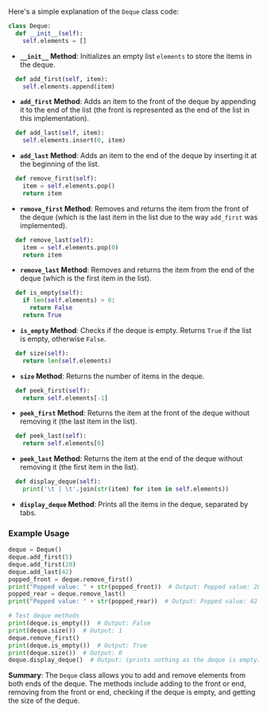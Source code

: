 Here's a simple explanation of the `Deque` class code:

```python
class Deque:
  def __init__(self):
    self.elements = []
```
- **`__init__` Method**: Initializes an empty list `elements` to store the items in the deque.

```python
  def add_first(self, item):
    self.elements.append(item)
```
- **`add_first` Method**: Adds an item to the front of the deque by appending it to the end of the list (the front is represented as the end of the list in this implementation).

```python
  def add_last(self, item):
    self.elements.insert(0, item)
```
- **`add_last` Method**: Adds an item to the end of the deque by inserting it at the beginning of the list.

```python
  def remove_first(self):
    item = self.elements.pop()
    return item
```
- **`remove_first` Method**: Removes and returns the item from the front of the deque (which is the last item in the list due to the way `add_first` was implemented).

```python
  def remove_last(self):
    item = self.elements.pop(0)
    return item
```
- **`remove_last` Method**: Removes and returns the item from the end of the deque (which is the first item in the list).

```python
  def is_empty(self):
    if len(self.elements) > 0:
      return False
    return True
```
- **`is_empty` Method**: Checks if the deque is empty. Returns `True` if the list is empty, otherwise `False`.

```python
  def size(self):
    return len(self.elements)
```
- **`size` Method**: Returns the number of items in the deque.

```python
  def peek_first(self):
    return self.elements[-1]
```
- **`peek_first` Method**: Returns the item at the front of the deque without removing it (the last item in the list).

```python
  def peek_last(self):
    return self.elements[0]
```
- **`peek_last` Method**: Returns the item at the end of the deque without removing it (the first item in the list).

```python
  def display_deque(self):
    print('\t | \t'.join(str(item) for item in self.elements))
```
- **`display_deque` Method**: Prints all the items in the deque, separated by tabs.

### Example Usage

```python
deque = Deque()
deque.add_first(5)
deque.add_first(20)
deque.add_last(42)
popped_front = deque.remove_first()
print("Popped value: " + str(popped_front))  # Output: Popped value: 20
popped_rear = deque.remove_last()
print("Popped value: " + str(popped_rear))  # Output: Popped value: 42

# Test deque methods
print(deque.is_empty())  # Output: False
print(deque.size())  # Output: 1
deque.remove_first()
print(deque.is_empty())  # Output: True
print(deque.size())  # Output: 0
deque.display_deque()  # Output: (prints nothing as the deque is empty)
```

**Summary**: The `Deque` class allows you to add and remove elements from both ends of the deque. The methods include adding to the front or end, removing from the front or end, checking if the deque is empty, and getting the size of the deque.
